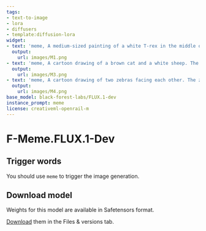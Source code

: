 ```yaml
---
tags:
- text-to-image
- lora
- diffusers
- template:diffusion-lora
widget:
- text: 'meme, A medium-sized painting of a white T-rex in the middle of a dark, stormy night. The t-rex is facing towards the left side of the frame, its head turned towards the right. Its mouth is open, revealing its sharp teeth. A rooster is standing in the foreground of the painting, with a red cap on its head. The roosters head is turned to the right, and the word "Remember who you are" is written in white text above it. The background is a deep blue, with dark gray clouds and a crescent moon in the upper left corner of the image. There are mountains in the background, and a few other animals can be seen in the lower right corner.'
  output:
    url: images/M1.png
- text: 'meme, A cartoon drawing of a brown cat and a white sheep. The sheep is facing each other and the cat is facing towards the left side of the image. The brown cat has a black nose and a black mouth. The white sheep has a white body and black legs. The background is a light peach color. There is a text bubble above the brown cat that says "If you feel sad I can eat you".'
  output:
    url: images/M3.png
- text: 'meme, A cartoon drawing of two zebras facing each other. The zebra on the left is facing the right. The horse on the right is facing to the left. The zebrab is facing towards the right and has a black mane on its head. The mane is black and white. The sky is light blue and there are birds flying in the sky. There is a text bubble above the zebras head that says "UPGRADE MAN!"'
  output:
    url: images/M4.png
base_model: black-forest-labs/FLUX.1-dev
instance_prompt: meme
license: creativeml-openrail-m
---
```

# F-Meme.FLUX.1-Dev

<Gallery />


## Trigger words

You should use `meme` to trigger the image generation.


## Download model

Weights for this model are available in Safetensors format.

[Download](/prithivMLmods/F-Meme/tree/main) them in the Files & versions tab.
